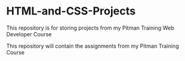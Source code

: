 # HTML-and-CSS-Projects
This repository is for storing projects from my Pitman Training Web Developer Course

This repository will contain the assignments from my Pitman Training Course 